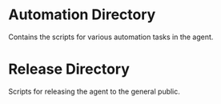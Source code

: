 Automation Directory
================

Contains the scripts for various automation tasks in the agent.

Release Directory
================

Scripts for releasing the agent to the general public.
